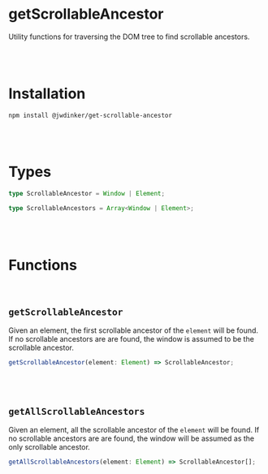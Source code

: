 # getScrollableAncestor

Utility functions for traversing the DOM tree to find scrollable ancestors.

<br><br>

# Installation

```
npm install @jwdinker/get-scrollable-ancestor
```

<br><br>

# Types

```ts
type ScrollableAncestor = Window | Element;

type ScrollableAncestors = Array<Window | Element>;
```

<br><br>

# Functions

<br>

## `getScrollableAncestor`

Given an element, the first scrollable ancestor of the `element` will be found. If no scrollable ancestors are are found, the window is assumed to be the scrollable ancestor.

```ts
getScrollableAncestor(element: Element) => ScrollableAncestor;
```

<br><br>

## `getAllScrollableAncestors`

Given an element, all the scrollable ancestor of the `element` will be found. If no scrollable ancestors are are found, the window will be assumed as the only scrollable ancestor.

```ts
getAllScrollableAncestors(element: Element) => ScrollableAncestor[];
```
